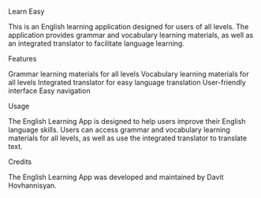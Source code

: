 Learn Easy

This is an English learning application designed for users of all levels. The application provides grammar and vocabulary learning materials, as well as an integrated translator to facilitate language learning.

Features

Grammar learning materials for all levels
Vocabulary learning materials for all levels
Integrated translator for easy language translation
User-friendly interface
Easy navigation

Usage

The English Learning App is designed to help users improve their English language skills. Users can access grammar and vocabulary learning materials for all levels, as well as use the integrated translator to translate text.

Credits

The English Learning App was developed and maintained by Davit Hovhannisyan.
